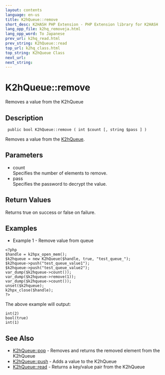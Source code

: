 ```yaml
---
layout: contents
language: en-us
title: K2hQueue::remove
short_desc: K2HASH PHP Extension - PHP Extension library for K2HASH
lang_opp_file: k2hq_removeja.html
lang_opp_word: To Japanese
prev_url: k2hq_read.html
prev_string: K2hQueue::read
top_url: k2hq_class.html
top_string: K2hQueue Class
next_url: 
next_string: 
---
```


# K2hQueue::remove
Removes a value from the K2hQueue

## Description

```
 public bool K2hQueue::remove ( int $count [, string $pass ] )
```

Removes a value from the [K2hQueue](k2hq_class.html). 

## Parameters
- count  
Specifies the number of elements to remove.
- pass  
Specifies the password to decrypt the value.

## Return Values
Returns true on success or false on failure. 

## Examples
- Example 1 - Remove value from queue

```
<?php
$handle = k2hpx_open_mem();
$k2hqueue = new K2hQueue($handle, true, "test_queue_");
$k2hqueue->push("test_queue_value1");
$k2hqueue->push("test_queue_value2");
var_dump($k2hqueue->count());
var_dump($k2hqueue->remove(1));
var_dump($k2hqueue->count());
unset($k2hqueue);
k2hpx_close($handle);
?>
```

The above example will output:

```
int(2)
bool(true)
int(1)
```


## See Also
- [K2hQueue::pop](k2hq_pop.html) - Removes and returns the removed element from the K2hQueue
- [K2hQueue::push](k2hq_push.html) - Adds a value to the K2hQueue
- [K2hQueue::read](k2hq_read.html) - Returns a key/value pair from the K2hQueue
